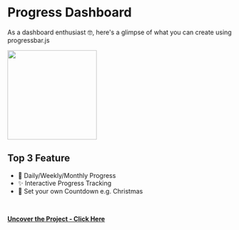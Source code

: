 # Progress Dashboard
As a dashboard enthusiast 🤓, here's a glimpse of what you can create using progressbar.js
<br>

<img src="https://github.com/tobwil/markdown_website/assets/72387477/a5954cac-eb06-4a9a-8132-ffa9db3b6d83" height="200">
<br>

## Top 3 Feature

* 📅 Daily/Weekly/Monthly Progress
* ✨ Interactive Progress Tracking
* 🎄 Set your own Countdown e.g. Christmas
<br>

**[<i class="fa-solid fa-up-right-from-square"></i> Uncover the Project - Click Here](https://a.picoapps.xyz/stage-if)**
